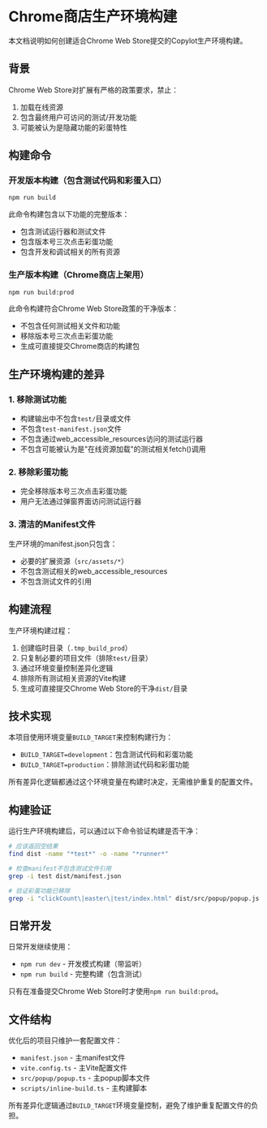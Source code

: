# Chrome商店生产环境构建

本文档说明如何创建适合Chrome Web Store提交的Copylot生产环境构建。

## 背景

Chrome Web Store对扩展有严格的政策要求，禁止：
1. 加载在线资源
2. 包含最终用户可访问的测试/开发功能
3. 可能被认为是隐藏功能的彩蛋特性

## 构建命令

### 开发版本构建（包含测试代码和彩蛋入口）

```bash
npm run build
```

此命令构建包含以下功能的完整版本：
- 包含测试运行器和测试文件
- 包含版本号三次点击彩蛋功能
- 包含开发和调试相关的所有资源

### 生产版本构建（Chrome商店上架用）

```bash
npm run build:prod
```

此命令构建符合Chrome Web Store政策的干净版本：
- 不包含任何测试相关文件和功能
- 移除版本号三次点击彩蛋功能
- 生成可直接提交Chrome商店的构建包

## 生产环境构建的差异

### 1. 移除测试功能
- 构建输出中不包含`test/`目录或文件
- 不包含`test-manifest.json`文件
- 不包含通过web_accessible_resources访问的测试运行器
- 不包含可能被认为是"在线资源加载"的测试相关fetch()调用

### 2. 移除彩蛋功能
- 完全移除版本号三次点击彩蛋功能
- 用户无法通过弹窗界面访问测试运行器

### 3. 清洁的Manifest文件
生产环境的manifest.json只包含：
- 必要的扩展资源（`src/assets/*`）
- 不包含测试相关的web_accessible_resources
- 不包含测试文件的引用

## 构建流程

生产环境构建过程：
1. 创建临时目录（`.tmp_build_prod`）
2. 只复制必要的项目文件（排除`test/`目录）
3. 通过环境变量控制差异化逻辑
4. 排除所有测试相关资源的Vite构建
5. 生成可直接提交Chrome Web Store的干净`dist/`目录

## 技术实现

本项目使用环境变量`BUILD_TARGET`来控制构建行为：
- `BUILD_TARGET=development`：包含测试代码和彩蛋功能
- `BUILD_TARGET=production`：排除测试代码和彩蛋功能

所有差异化逻辑都通过这个环境变量在构建时决定，无需维护重复的配置文件。

## 构建验证

运行生产环境构建后，可以通过以下命令验证构建是否干净：

```bash
# 应该返回空结果
find dist -name "*test*" -o -name "*runner*"

# 检查manifest不包含测试文件引用
grep -i test dist/manifest.json

# 验证彩蛋功能已移除
grep -i "clickCount\|easter\|test/index.html" dist/src/popup/popup.js
```

## 日常开发

日常开发继续使用：
- `npm run dev` - 开发模式构建（带监听）
- `npm run build` - 完整构建（包含测试）

只有在准备提交Chrome Web Store时才使用`npm run build:prod`。

## 文件结构

优化后的项目只维护一套配置文件：
- `manifest.json` - 主manifest文件
- `vite.config.ts` - 主Vite配置文件  
- `src/popup/popup.ts` - 主popup脚本文件
- `scripts/inline-build.ts` - 主构建脚本

所有差异化逻辑通过`BUILD_TARGET`环境变量控制，避免了维护重复配置文件的负担。